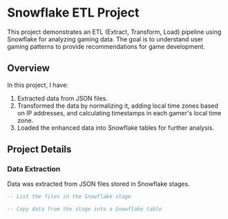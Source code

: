 # Snowflake ETL Project

This project demonstrates an ETL (Extract, Transform, Load) pipeline using Snowflake for analyzing gaming data. The goal is to understand user gaming patterns to provide recommendations for game development.

## Overview

In this project, I have:

1. Extracted data from JSON files.
2. Transformed the data by normalizing it, adding local time zones based on IP addresses, and calculating timestamps in each gamer's local time zone.
3. Loaded the enhanced data into Snowflake tables for further analysis.

## Project Details

### Data Extraction

Data was extracted from JSON files stored in Snowflake stages.

```sql
-- List the files in the Snowflake stage

-- Copy data from the stage into a Snowflake table

